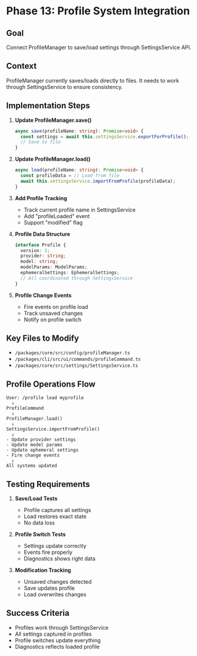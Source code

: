 # Phase 13: Profile System Integration

## Goal
Connect ProfileManager to save/load settings through SettingsService API.

## Context
ProfileManager currently saves/loads directly to files. It needs to work through SettingsService to ensure consistency.

## Implementation Steps

1. **Update ProfileManager.save()**
   ```typescript
   async save(profileName: string): Promise<void> {
     const settings = await this.settingsService.exportForProfile();
     // Save to file
   }
   ```

2. **Update ProfileManager.load()**
   ```typescript
   async load(profileName: string): Promise<void> {
     const profileData = // Load from file
     await this.settingsService.importFromProfile(profileData);
   }
   ```

3. **Add Profile Tracking**
   - Track current profile name in SettingsService
   - Add "profileLoaded" event
   - Support "modified" flag

4. **Profile Data Structure**
   ```typescript
   interface Profile {
     version: 1;
     provider: string;
     model: string;
     modelParams: ModelParams;
     ephemeralSettings: EphemeralSettings;
     // All coordinated through SettingsService
   }
   ```

5. **Profile Change Events**
   - Fire events on profile load
   - Track unsaved changes
   - Notify on profile switch

## Key Files to Modify

- `/packages/core/src/config/profileManager.ts`
- `/packages/cli/src/ui/commands/profileCommand.ts`
- `/packages/core/src/settings/SettingsService.ts`

## Profile Operations Flow

```
User: /profile load myprofile
  ↓
ProfileCommand
  ↓
ProfileManager.load()
  ↓
SettingsService.importFromProfile()
  ↓
- Update provider settings
- Update model params
- Update ephemeral settings
- Fire change events
  ↓
All systems updated
```

## Testing Requirements

1. **Save/Load Tests**
   - Profile captures all settings
   - Load restores exact state
   - No data loss

2. **Profile Switch Tests**
   - Settings update correctly
   - Events fire properly
   - Diagnostics shows right data

3. **Modification Tracking**
   - Unsaved changes detected
   - Save updates profile
   - Load overwrites changes

## Success Criteria

- Profiles work through SettingsService
- All settings captured in profiles
- Profile switches update everything
- Diagnostics reflects loaded profile